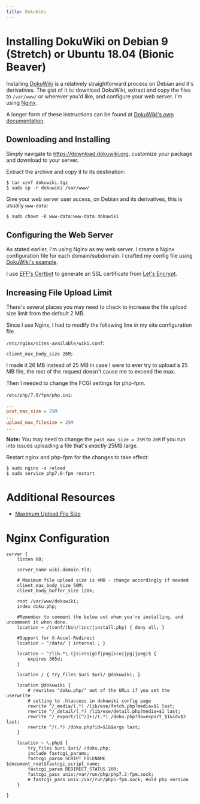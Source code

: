 ```yaml
---
title: DokuWiki
---
```


# Installing DokuWiki on Debian 9 (Stretch) or Ubuntu 18.04 (Bionic Beaver)

Installing [DokuWiki](https://www.dokuwiki.org/) is a relatively straightforward process on Debian and it's derivatives. The gist of it is: download DokuWiki, extract and copy the files to `/var/www/` or wherever you'd like, and configure your web server. I'm using [Nginx](https://nginx.org/).

A longer form of these instructions can be found at [DokuWiki's own documentation](https://www.dokuwiki.org/install).

## Downloading and Installing

Simply navigate to https://download.dokuwiki.org, customize your package and download to your server.

Extract the archive and copy it to its destination:

```
$ tar xzvf dokuwiki.tgz
$ sudo cp -r dokuwiki /var/www/
```

Give your web server user access, on Debian and its derivatives, this is usually `www-data`:

```
$ sudo chown -R www-data:www-data dokuwiki
```

## Configuring the Web Server

As stated earlier, I'm using Nginx as my web server. I create a Nginx configuration file for each domain/subdomain. I crafted my config file using [DokuWiki's example](https://www.dokuwiki.org/install:nginx).

I use [EFF's Certbot](https://certbot.eff.org/) to generate an SSL certificate from [Let's Encrypt](https://letsencrypt.org/).

## Increasing File Upload Limit

There's several places you may need to check to increase the file upload size limit from the default 2 MB.

Since I use Nginx, I had to modify the following line in my site configuration file.

`/etc/nginx/sites-available/wiki.conf`:

```nginx
client_max_body_size 26M;
```

I made it 26 MB instead of 25 MB in case I were to ever try to upload a 25 MB file, the rest of the request doesn't cause me to exceed the max.

Then I needed to change the FCGI settings for php-fpm.

`/etc/php/7.0/fpm/php.ini`:

```ini
...
post_max_size = 25M
...
upload_max_filesize = 25M
...
```

**Note:** You may need to change the `post_max_size = 25M` to `26M` if you run into issues uploading a file that's *exactly* 25MB large.


Restart nginx and php-fpm for the changes to take effect:

```
$ sudo nginx -s reload
$ sudo service php7.0-fpm restart
```

# Additional Resources

* [Maximum Upload File Size](https://www.dokuwiki.org/faq:uploadsize)

# Nginx Configuration

```nginx
server {
    listen 80;

    server_name wiki.domain.tld;

    # Maximum file upload size is 4MB - change accordingly if needed
    client_max_body_size 50M;
    client_body_buffer_size 128k;

    root /var/www/dokuwiki;
    index doku.php;

    #Remember to comment the below out when you're installing, and uncomment it when done.
    location ~ /(conf/|bin/|inc/|install.php) { deny all; }

    #Support for X-Accel-Redirect
    location ~ ^/data/ { internal ; }

    location ~ ^/lib.*\.(js|css|gif|png|ico|jpg|jpeg)$ {
        expires 365d;
    }

    location / { try_files $uri $uri/ @dokuwiki; }

    location @dokuwiki {
        # rewrites "doku.php/" out of the URLs if you set the userwrite
        # setting to .htaccess in dokuwiki config page
        rewrite ^/_media/(.*) /lib/exe/fetch.php?media=$1 last;
        rewrite ^/_detail/(.*) /lib/exe/detail.php?media=$1 last;
        rewrite ^/_export/([^/]+)/(.*) /doku.php?do=export_$1&id=$2 last;
        rewrite ^/(.*) /doku.php?id=$1&$args last;
    }

    location ~ \.php$ {
        try_files $uri $uri/ /doku.php;
        include fastcgi_params;
        fastcgi_param SCRIPT_FILENAME $document_root$fastcgi_script_name;
        fastcgi_param REDIRECT_STATUS 200;
        fastcgi_pass unix:/var/run/php/php7.2-fpm.sock;
        # fastcgi_pass unix:/var/run/php5-fpm.sock; #old php version
    }

}
```